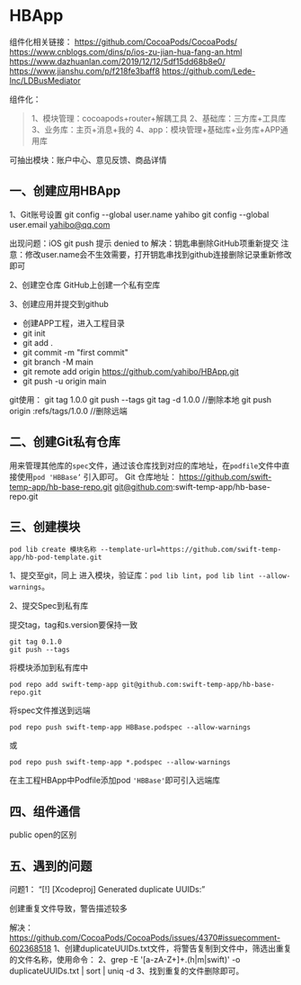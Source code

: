 # HBApp
组件化相关链接：
https://github.com/CocoaPods/CocoaPods/
https://www.cnblogs.com/dins/p/ios-zu-jian-hua-fang-an.html
https://www.dazhuanlan.com/2019/12/12/5df15dd68b8e0/
https://www.jianshu.com/p/f218fe3baff8
https://github.com/Lede-Inc/LDBusMediator



组件化：
>1、模块管理：cocoapods+router+解耦工具
>2、基础库：三方库+工具库
>3、业务库：主页+消息+我的
>4、app：模块管理+基础库+业务库+APP通用库

可抽出模块：账户中心、意见反馈、商品详情

## 一、创建应用HBApp

1、Git账号设置
git config --global user.name yahibo
git config --global user.email yahibo@qq.com

出现问题：iOS git push 提示 denied to
解决：钥匙串删除GitHub项重新提交
注意：修改user.name会不生效需要，打开钥匙串找到github连接删除记录重新修改即可

2、创建空仓库
GitHub上创建一个私有空库

3、创建应用并提交到github
* 创建APP工程，进入工程目录
* git init
* git add .
* git commit -m "first commit"
* git branch -M main
* git remote add origin https://github.com/yahibo/HBApp.git
* git push -u origin main 

git使用：
git tag 1.0.0
git push --tags
git tag -d 1.0.0 //删除本地
git push origin :refs/tags/1.0.0 //删除远端


## 二、创建Git私有仓库

用来管理其他库的`spec`文件，通过该仓库找到对应的库地址，在`podfile`文件中直接使用`pod 'HBBase’` 引入即可。
Git 仓库地址：
https://github.com/swift-temp-app/hb-base-repo.git
git@github.com:swift-temp-app/hb-base-repo.git

## 三、创建模块

```
pod lib create 模块名称 --template-url=https://github.com/swift-temp-app/hb-pod-template.git
```
1、提交至git，同上
进入模块，验证库：`pod lib lint`，`pod lib lint --allow-warnings`。

2、提交Spec到私有库

提交tag，tag和s.version要保持一致
```
git tag 0.1.0
git push --tags
```

将模块添加到私有库中
```
pod repo add swift-temp-app git@github.com:swift-temp-app/hb-base-repo.git

```

将spec文件推送到远端
```
pod repo push swift-temp-app HBBase.podspec --allow-warnings
```
或
```
pod repo push swift-temp-app *.podspec --allow-warnings
```

在主工程HBApp中Podfile添加pod `'HBBase'`即可引入远端库



## 四、组件通信

public open的区别


## 五、遇到的问题

问题1：
“[!] [Xcodeproj] Generated duplicate UUIDs:”

创建重复文件导致，警告描述较多

解决：
https://github.com/CocoaPods/CocoaPods/issues/4370#issuecomment-602368518
1、创建duplicateUUIDs.txt文件，将警告复制到文件中，筛选出重复的文件名称，使用命令：
2、grep -E '[a-zA-Z+]+\.(h|m|swift)' -o duplicateUUIDs.txt | sort | uniq -d
3、找到重复的文件删除即可。






